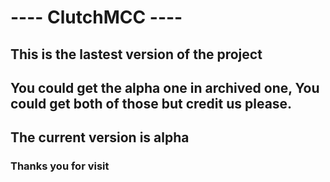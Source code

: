 # ---- ClutchMCC ----

## This is the lastest version of the project
## You could get the alpha one in archived one, You could get both of those but credit us please.
## The current version is alpha

### Thanks you for visit

